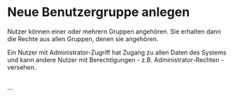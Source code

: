 # Neue Benutzergruppe anlegen

Nutzer können einer oder mehrern Gruppen angehören. Sie erhalten dann die Rechte aus allen Gruppen, denen sie angehören.

Ein Nutzer mit Administrator-Zugriff hat Zugang zu allen Daten des Systems und kann andere Nutzer mit Berechtigungen - z.B. Administrator-Rechten - versehen.



## 

...

